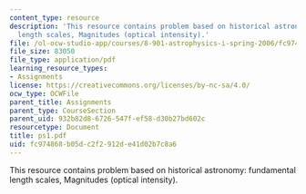 ```yaml
---
content_type: resource
description: 'This resource contains problem based on historical astronomy: fundamental
  length scales, Magnitudes (optical intensity).'
file: /ol-ocw-studio-app/courses/8-901-astrophysics-i-spring-2006/fc974868b05dc2f2912de41d02b7c8a6_ps1.pdf
file_size: 83050
file_type: application/pdf
learning_resource_types:
- Assignments
license: https://creativecommons.org/licenses/by-nc-sa/4.0/
ocw_type: OCWFile
parent_title: Assignments
parent_type: CourseSection
parent_uid: 932b82d8-6726-547f-ef58-d30b27bd602c
resourcetype: Document
title: ps1.pdf
uid: fc974868-b05d-c2f2-912d-e41d02b7c8a6
---
```

This resource contains problem based on historical astronomy: fundamental length scales, Magnitudes (optical intensity).